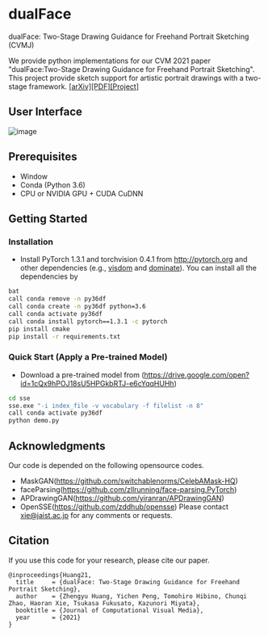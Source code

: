 # dualFace
dualFace: Two-Stage Drawing Guidance for Freehand Portrait Sketching (CVMJ)

We provide python implementations for our CVM 2021 paper "dualFace:Two-Stage Drawing Guidance for Freehand Portrait Sketching".
This project provide sketch support for artistic portrait drawings with a two-stage framework.
[[arXiv]](https://arxiv.org/abs/2104.12297)[[PDF]](https://arxiv.org/pdf/2104.12297.pdf)[[Project]](http://www.jaist.ac.jp/~xie/dualface.html)

## User Interface
![image](https://user-images.githubusercontent.com/4180028/116048238-f08a1180-a6af-11eb-9504-8b8f9dd99236.png)

## Prerequisites
- Window
- Conda (Python 3.6)
- CPU or NVIDIA GPU + CUDA CuDNN
## Getting Started
### Installation
- Install PyTorch 1.3.1 and torchvision 0.4.1 from http://pytorch.org and other dependencies (e.g., [visdom](https://github.com/facebookresearch/visdom) and [dominate](https://github.com/Knio/dominate)). You can install all the dependencies by
```bash
bat
call conda remove -n py36df
call conda create -n py36df python=3.6 
call conda activate py36df
call conda install pytorch==1.3.1 -c pytorch
pip install cmake
pip install -r requirements.txt
```

### Quick Start (Apply a Pre-trained Model)
- Download a pre-trained model from (https://drive.google.com/open?id=1cQx9hPOJ18sU5HPGkbRTJ-e6cYqqHUHh)
```bash
cd sse
sse.exe "-i index_file -v vocabulary -f filelist -n 8"
call conda activate py36df
python demo.py
```

## Acknowledgments
Our code is depended on the following opensource codes.
- MaskGAN(https://github.com/switchablenorms/CelebAMask-HQ)
- faceParsing(https://github.com/zllrunning/face-parsing.PyTorch) 
- APDrawingGAN(https://github.com/yiranran/APDrawingGAN)
- OpenSSE(https://github.com/zddhub/opensse)
Please contact xie@jaist.ac.jp for any comments or requests.

## Citation
If you use this code for your research, please cite our paper.
```
@inproceedings{Huang21,
  title     = {dualFace: Two-Stage Drawing Guidance for Freehand Portrait Sketching},
  author    = {Zhengyu Huang, Yichen Peng, Tomohiro Hibino, Chunqi Zhao, Haoran Xie, Tsukasa Fukusato, Kazunori Miyata},
  booktitle = {Journal of Computational Visual Media},
  year      = {2021}
}
```
